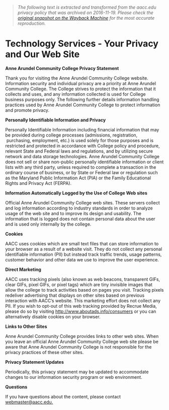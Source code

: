 > *The following text is extracted and transformed from the aacc.edu privacy policy that was archived on 2016-11-19. Please check the [original snapshot on the Wayback Machine](https://web.archive.org/web/20161119092254id_/http%3A//www.aacc.edu/technology/privacy.cfm) for the most accurate reproduction.*

# Technology Services - Your Privacy and Our Web Site

**Anne Arundel Community College Privacy Statement**

Thank you for visiting the Anne Arundel Community College website. Information security and individual privacy are a priority at Anne Arundel Community College. The College strives to protect the information that it collects and uses, and any information collected is used for College business purposes only. The following further details information handling practices used by Anne Arundel Community College to protect information and promote privacy.

 **Personally Identifiable Information and Privacy**

Personally Identifiable Information including financial information that may be provided during college processes (admissions, registration,  purchasing, employment, etc.) is used solely for those purposes and is restricted and protected in accordance with College policy and procedure, relevant State and Federal laws and regulations, and by utilizing secure network and data storage technologies. Anne Arundel Community College does not sell or share non-public personally identifiable information or client lists with any third party, unless required to complete a transaction in the ordinary course of business, or by State or Federal law or regulation such as the Maryland Public Information Act (PIA) or the Family Educational Rights and Privacy Act (FERPA).

 **Information Automatically Logged by the Use of College Web sites**

Official Anne Arundel Community College web sites. These servers collect and log information according to industry standards in order to analyze usage of the web site and to improve its design and usability. The information that is logged does not contain personal data about the user and is used only internally by the college. 

 **Cookies**

AACC uses cookies which are small text files that can store information to your browser as a result of a website visit. They do not collect any personal identifiable information (PII) but instead track traffic trends, usage patterns, customer behavior and other data we use to improve the user experience.  

 **Direct Marketing**

AACC uses tracking pixels (also known as web beacons, transparent GIFs, clear GIFs, pixel GIFs, or pixel tags) which are tiny invisible images that allow the college to track activities based on pages you visit. Tracking pixels redeliver advertising that displays on other sites based on previous interaction with AACC’s website. This marketing effort does not collect any PII. If you wish to opt-out of this web tracking provided by Recrue Media, please do so by visiting <http://www.aboutads.info/consumers> or you can alternatively disable cookies on your browser.  

 **Links to Other Sites**

Anne Arundel Community College provides links to other web sites. When you leave an official Anne Arundel Community College web site please be aware that Anne Arundel Community College is not responsible for the privacy practices of these other sites.

 **Privacy Statement Updates**

Periodically, this privacy statement may be updated to accommodate changes to our information security program or web environment.

 **Questions**

If you have questions about the content, please contact [webmaster@aacc.edu.](mailto:webmaster@aacc.edu "Email the webmaster")   
